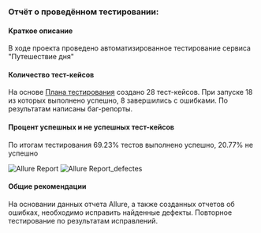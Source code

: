 ### Oтчёт о проведённом тестировании:

#### Kраткое описание
В ходе проекта проведено автоматизированное тестирование сервиса "Путешествие дня"

#### Количество тест-кейсов
На основе [Плана тестирования](https://github.com/LSOrlova/aqa_qamid_course_project/blob/main/docs/plan.md) создано 28 тест-кейсов. При запуске 18 из которых выполнено успешно, 8 завершились с ошибками. 
По результатам написаны баг-репорты.


#### Процент успешных и не успешных тест-кейсов
По итогам тестирования 69.23% тестов выполнено успешно, 20.77% не успешно

![Allure Report](https://github.com/LSOrlova/aqa-qamid-course-project_092023/assets/118666858/d63050da-88eb-4353-bfd9-6ee4f92ff937)
![Allure Report_defectes](https://github.com/LSOrlova/aqa-qamid-course-project_092023/assets/118666858/5ebcedc4-c0c4-4b5b-93c0-a7c44c216ac1)

 #### Общие рекомендации

 На основании данных отчета Allure, а также созданных отчетов об ошибках, необходимо исправить найденные дефекты. 
 Повторное тестирование по результатам исправлений.
